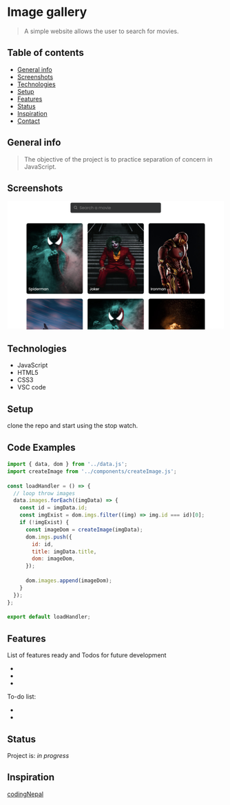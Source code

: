 # Image gallery

> A simple website allows the user to search for movies.

## Table of contents

- [General info](#general-info)
- [Screenshots](#screenshots)
- [Technologies](#technologies)
- [Setup](#setup)
- [Features](#features)
- [Status](#status)
- [Inspiration](#inspiration)
- [Contact](#contact)

## General info

> The objective of the project is to practice separation of concern in JavaScript.

## Screenshots

![Example screenshot](./assets/screenshot.png)

## Technologies

- JavaScript
- HTML5
- CSS3
- VSC code

## Setup

clone the repo and start using the stop watch.

## Code Examples

```js
import { data, dom } from '../data.js';
import createImage from '../components/createImage.js';

const loadHandler = () => {
  // loop throw images
  data.images.forEach((imgData) => {
    const id = imgData.id;
    const imgExist = dom.imgs.filter((img) => img.id === id)[0];
    if (!imgExist) {
      const imageDom = createImage(imgData);
      dom.imgs.push({
        id: id,
        title: imgData.title,
        dom: imageDom,
      });

      dom.images.append(imageDom);
    }
  });
};

export default loadHandler;
```

## Features

List of features ready and Todos for future development

-
-
-

To-do list:

-
-

## Status

Project is: _in progress_

## Inspiration

[codingNepal](https://www.codingnepalweb.com/image-gallery-search-box-html-css-javascript/)
